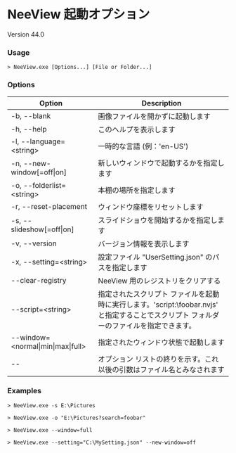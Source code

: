 # NeeView 起動オプション

Version 44.0

### Usage

    > NeeView.exe [Options...] [File or Folder...]

### Options

Option|Description
--|--
\-b, \-\-blank|画像ファイルを開かずに起動します
\-h, \-\-help|このヘルプを表示します
\-l, \-\-language=\<string\>|一時的な言語 (例：'en-US')
\-n, \-\-new\-window[=off\|on]|新しいウィンドウで起動するかを指定します
\-o, \-\-folderlist=\<string\>|本棚の場所を指定します
\-r, \-\-reset\-placement|ウィンドウ座標をリセットします
\-s, \-\-slideshow[=off\|on]|スライドショウを開始するかを指定します
\-v, \-\-version|バージョン情報を表示します
\-x, \-\-setting=\<string\>|設定ファイル "UserSetting.json" のパスを指定します
\-\-clear\-registry|NeeView 用のレジストリをクリアする
\-\-script=\<string\>|指定されたスクリプト ファイルを起動時に実行します。'script:\foobar.nvjs' と指定することでスクリプト フォルダーのファイルを指定できます。
\-\-window=\<normal\|min\|max\|full\>|指定されたウィンドウ状態で起動します
\-\-|オプション リストの終りを示す。これ以後の引数はファイル名とみなされます

### Examples

`> NeeView.exe -s E:\Pictures`

`> NeeView.exe -o "E:\Pictures?search=foobar"`

`> NeeView.exe --window=full`

`> NeeView.exe --setting="C:\MySetting.json" --new-window=off`

